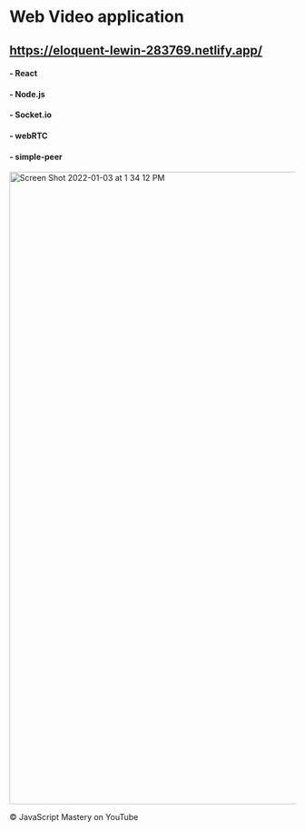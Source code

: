 # Web Video application
## https://eloquent-lewin-283769.netlify.app/

#### - React 
#### - Node.js 
#### - Socket.io
#### - webRTC
#### - simple-peer



<img width="1113" alt="Screen Shot 2022-01-03 at 1 34 12 PM" src="https://user-images.githubusercontent.com/66623308/147926110-4301ac0f-26ff-4310-a23a-196fb79e6f06.png">

© JavaScript Mastery on YouTube



